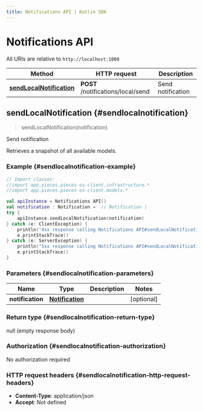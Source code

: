```yaml
---
title: Notifications API | Kotlin SDK
---
```


# Notifications API

All URIs are relative to `http://localhost:1000`

Method | HTTP request | Description
------------- | ------------- | -------------
[**sendLocalNotification**](#sendlocalnotification) | **POST** /notifications/local/send | Send notification


## **sendLocalNotification** {#sendlocalnotification}
> sendLocalNotification(notification)

Send notification

Retrieves a snapshot of all available models.

### Example {#sendlocalnotification-example}
```kotlin
// Import classes:
//import app.pieces.pieces-os-client.infrastructure.*
//import app.pieces.pieces-os-client.models.*

val apiInstance = Notifications API()
val notification : Notification =  // Notification | 
try {
    apiInstance.sendLocalNotification(notification)
} catch (e: ClientException) {
    println("4xx response calling Notifications API#sendLocalNotification")
    e.printStackTrace()
} catch (e: ServerException) {
    println("5xx response calling Notifications API#sendLocalNotification")
    e.printStackTrace()
}
```

### Parameters {#sendlocalnotification-parameters}

Name | Type | Description  | Notes
------------- | ------------- | ------------- | -------------
 **notification** | [**Notification**](../models/Notification)|  | [optional]

### Return type {#sendlocalnotification-return-type}

null (empty response body)

### Authorization {#sendlocalnotification-authorization}

No authorization required

### HTTP request headers {#sendlocalnotification-http-request-headers}

 - **Content-Type**: application/json
 - **Accept**: Not defined

